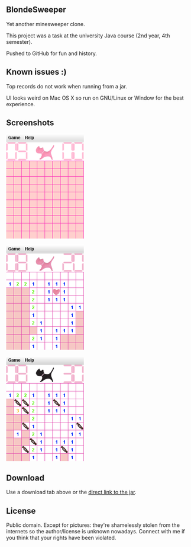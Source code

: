 ## BlondeSweeper
Yet another minesweeper clone.

This project was a task at the university Java course (2nd year, 4th semester).

Pushed to GitHub for fun and history.

## Known issues :)
Top records do not work when running from a jar.

UI looks weird on Mac OS X so run on GNU/Linux or Window for
the best experience.

## Screenshots
![Starting the game](http://github.com/worklez/BlondeSweeper/raw/master/screenshots/1.png)

![Playing the game](http://github.com/worklez/BlondeSweeper/raw/master/screenshots/2.png)

![Gameover](http://github.com/worklez/BlondeSweeper/raw/master/screenshots/3.png)

## Download
Use a download tab above or the [direct link to the jar](https://github.com/downloads/worklez/BlondeSweeper/BlondeSweeper.jar).

## License
Public domain. Except for pictures: they're shamelessly stolen from
the internets so the author/license is unknown nowadays.
Connect with me if you think that your rights have been violated.
